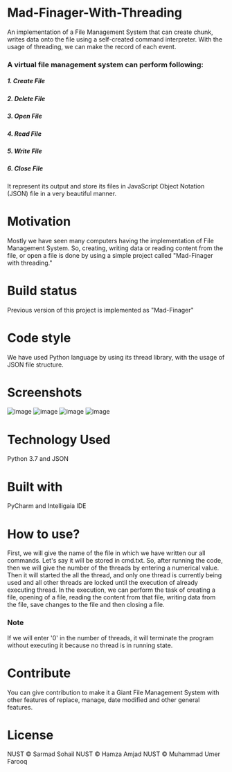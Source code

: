 # Mad-Finager-With-Threading
An implementation of a File Management System that can create chunk, writes data onto the file using a self-created command interpreter. With the usage of threading, we can make the record of each event.
### A virtual file management system can perform following: 
##### 1. Create File 
##### 2. Delete File 
##### 3. Open File 
##### 4. Read File 
##### 5. Write File 
##### 6. Close File 

It represent its output and store its files in JavaScript Object Notation (JSON) file in a very beautiful manner.


# Motivation
Mostly we have seen many computers having the implementation of File Management System. So, creating, writing data or reading content from the file, or open a file is done by using a simple project called "Mad-Finager with threading."

# Build status
Previous version of this project is implemented as "Mad-Finager"


# Code style
We have used Python language by using its thread library, with the usage of JSON file structure. 

# Screenshots
![image](https://user-images.githubusercontent.com/57443179/102895050-daf8a700-4485-11eb-810a-15855a114724.png)
![image](https://user-images.githubusercontent.com/57443179/102894978-ba305180-4485-11eb-812d-b5079422e1fb.png)
![image](https://user-images.githubusercontent.com/57443179/102895135-fa8fcf80-4485-11eb-9b2b-091e8c2466e2.png)
![image](https://user-images.githubusercontent.com/57443179/102895203-1bf0bb80-4486-11eb-8cc6-5203f83d470d.png)


# Technology Used
Python 3.7 and JSON

# Built with

PyCharm and Intelligaia IDE


# How to use?
First, we will give the name of the file in which we have written our all commands. Let's say it will be stored in cmd.txt. So, after running the code, then we will give the number of the threads by entering a numerical value.
Then it will started the all the  thread, and only one thread is currently being used and all other threads are locked until the execution of already executing thread. In the execution, we can perform the task of creating a file, opening of a file, reading the content from that file, writing data from the file, save changes to the file and then closing a file.

### Note
If we will enter '0' in the number of threads, it will terminate the program without executing it because no thread is in running state. 

# Contribute
You can give contribution to make it a Giant File Management System with other features of replace, manage, date modified and other general features.

# License
NUST © Sarmad Sohail
NUST © Hamza Amjad
NUST © Muhammad Umer Farooq
